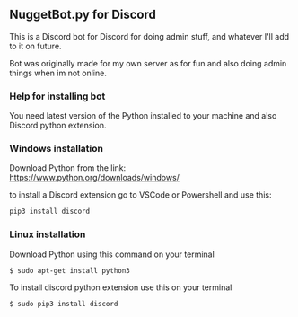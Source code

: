 ## NuggetBot.py for Discord

This is a Discord bot for Discord for doing admin stuff, and whatever I'll add to it on future.

Bot was originally made for my own server as for fun and also doing admin things when im not online.

### Help for installing bot

You need latest version of the Python installed to your machine and also Discord python extension.

### Windows installation

Download Python from the link:
https://www.python.org/downloads/windows/

to install a Discord extension go to VSCode or Powershell and use this:

```markdown
pip3 install discord
```

### Linux installation

Download Python using this command on your terminal
```markdown
$ sudo apt-get install python3
```
To install discord python extension use this on your terminal


```markdown
$ sudo pip3 install discord
```

